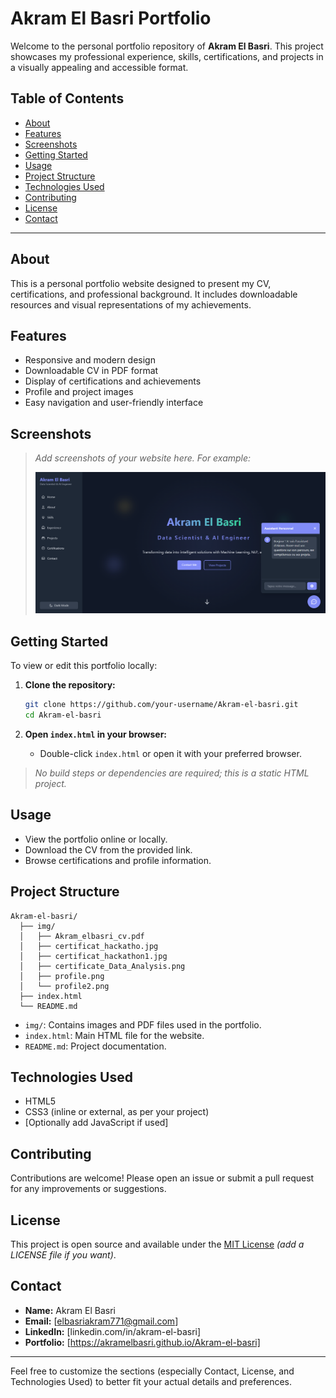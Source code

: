 # Akram El Basri Portfolio

Welcome to the personal portfolio repository of **Akram El Basri**. This project showcases my professional experience, skills, certifications, and projects in a visually appealing and accessible format.

## Table of Contents

- [About](#about)
- [Features](#features)
- [Screenshots](#screenshots)
- [Getting Started](#getting-started)
- [Usage](#usage)
- [Project Structure](#project-structure)
- [Technologies Used](#technologies-used)
- [Contributing](#contributing)
- [License](#license)
- [Contact](#contact)

---

## About

This is a personal portfolio website designed to present my CV, certifications, and professional background. It includes downloadable resources and visual representations of my achievements.

## Features

- Responsive and modern design
- Downloadable CV in PDF format
- Display of certifications and achievements
- Profile and project images
- Easy navigation and user-friendly interface

## Screenshots

> _Add screenshots of your website here. For example:_
>
> ![Profile Screenshot](img/Screenshot.png)

## Getting Started

To view or edit this portfolio locally:

1. **Clone the repository:**
   ```bash
   git clone https://github.com/your-username/Akram-el-basri.git
   cd Akram-el-basri
   ```

2. **Open `index.html` in your browser:**
   - Double-click `index.html` or open it with your preferred browser.

> _No build steps or dependencies are required; this is a static HTML project._

## Usage

- View the portfolio online or locally.
- Download the CV from the provided link.
- Browse certifications and profile information.

## Project Structure

```
Akram-el-basri/
  ├── img/
  │   ├── Akram_elbasri_cv.pdf
  │   ├── certificat_hackatho.jpg
  │   ├── certificat_hackathon1.jpg
  │   ├── certificate_Data_Analysis.png
  │   ├── profile.png
  │   └── profile2.png
  ├── index.html
  └── README.md
```

- `img/`: Contains images and PDF files used in the portfolio.
- `index.html`: Main HTML file for the website.
- `README.md`: Project documentation.

## Technologies Used

- HTML5
- CSS3 (inline or external, as per your project)
- [Optionally add JavaScript if used]

## Contributing

Contributions are welcome! Please open an issue or submit a pull request for any improvements or suggestions.

## License

This project is open source and available under the [MIT License](LICENSE) _(add a LICENSE file if you want)_.

## Contact

- **Name:** Akram El Basri
- **Email:** [elbasriakram771@gmail.com]
- **LinkedIn:** [linkedin.com/in/akram-el-basri]
- **Portfolio:** [https://akramelbasri.github.io/Akram-el-basri]

---

Feel free to customize the sections (especially Contact, License, and Technologies Used) to better fit your actual details and preferences.
